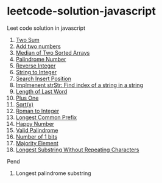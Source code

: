 # leetcode-solution-javascript
Leet code solution in javascript

1. [Two Sum](twosum.js)
2. [Add two numbers](addtwonumbers.js)
3. [Median of Two Sorted Arrays](medianoftwosortedarray.js) 
4. [Palindrome Number](palindromenumber.js)
5. [Reverse Integer](reverseinteger.js)
6. [String to Integer](stringtointeger.js)
7. [Search Insert Position](searchinsertposition.js)
8. [Implmenent strStr: Find index of a string in a string](implementstrStr.js)
9. [Length of Last Word](lengthoflastword.js)
10. [Plus One](plusone.js)
11. [Sqrt(x)](sqrt.js)
12. [Roman to Integer](romantointeger.js)
13. [Longest Common Prefix](longestcommonprefix.js)
14. [Happy Number](happynumber.js)
15. [Valid Palindrome](validpalindrome.js)
16. [Number of 1 bits](numberof1bits.js)
17. [Majority Element](majorityelement.js)
18. [Longest Substring Without Repeating Characters](longestsubstringwithoutrepeatingcharacters.js)


Pend
1. Longest palindrome substring
